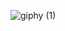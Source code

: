 ![giphy (1)](https://user-images.githubusercontent.com/117610367/217026922-a060d58f-2104-40eb-bc22-969dab2dae4e.gif)
